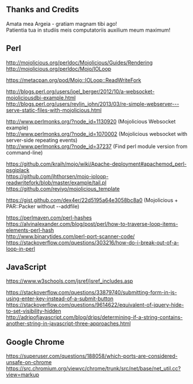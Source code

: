 Thanks and Credits
--------------------------------------------------------------------------------
Amata mea Argeia - gratiam magnam tibi ago!  
Patientia tua in studiis meis computatoriis auxilium meum maximum!  

## Perl
http://mojolicious.org/perldoc/Mojolicious/Guides/Rendering  
http://mojolicious.org/perldoc/Mojo/IOLoop  

https://metacpan.org/pod/Mojo::IOLoop::ReadWriteFork  

http://blogs.perl.org/users/joel_berger/2012/10/a-websocket-mojoliciousdbi-example.html  
http://blogs.perl.org/users/revlin_john/2013/03/re-simple-webserver---serve-static-files-with-mojolicious.html  

http://www.perlmonks.org/?node_id=1130920 (Mojolicious Websocket example)  
http://www.perlmonks.org/?node_id=1070002 (Mojolicious websocket with server-side repeating events)  
http://www.perlmonks.org/?node_id=37237 (Find perl module version from command-line)  

https://github.com/kraih/mojo/wiki/Apache-deployment#apachemod_perl-psgiplack  
https://github.com/jhthorsen/mojo-ioloop-readwritefork/blob/master/example/tail.pl  
https://github.com/reyiyo/mojolicious_template  

https://gist.github.com/dex4er/22d5195a64e3058bc8a0 (Mojolicious + PAR::Packer without --addfile)  

https://perlmaven.com/perl-hashes  
https://alvinalexander.com/blog/post/perl/how-to-traverse-loop-items-elements-perl-hash  
http://www.binarytides.com/perl-port-scanner-code/  
https://stackoverflow.com/questions/303216/how-do-i-break-out-of-a-loop-in-perl  

## JavaScript
https://www.w3schools.com/jsref/jsref_includes.asp  

https://stackoverflow.com/questions/33879740/submitting-form-in-js-using-enter-key-instead-of-a-submit-button  
https://stackoverflow.com/questions/9614622/equivalent-of-jquery-hide-to-set-visibility-hidden  
http://adripofjavascript.com/blog/drips/determining-if-a-string-contains-another-string-in-javascript-three-approaches.html  

## Google Chrome
https://superuser.com/questions/188058/which-ports-are-considered-unsafe-on-chrome  
https://src.chromium.org/viewvc/chrome/trunk/src/net/base/net_util.cc?view=markup  
